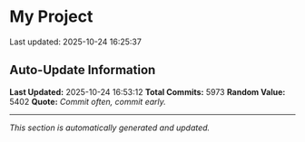 # My Project


Last updated: 2025-10-24 16:25:37




























































































































































































































































































































































































































































































































































































































































































































































































































































































































































































































































































































































































































































































































































































































































































































































































































































































































































































































































































































































































































































































































































































































































































































































































































































































































































































































































































































































































































































































































































































































































































































































































































































































































































































































































































































































































































































































































































































































































































































































































































































































































































































































































































































































































































































































































































































































































































































































































































































































































































































































































































































































































































































































































































































































































































































































































































































































































































































































































































































































































































































































































































































































































































































































































































































































































































































































## Auto-Update Information

**Last Updated:** 2025-10-24 16:53:12
**Total Commits:** 5973
**Random Value:** 5402
**Quote:** _Commit often, commit early._

---
_This section is automatically generated and updated._